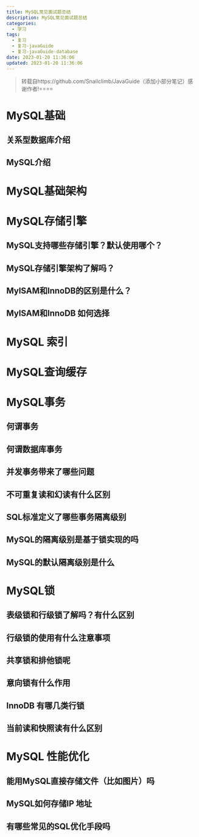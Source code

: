 ```yaml
---
title: MySQL常见面试题总结
description: MySQL常见面试题总结
categories:
  - 学习
tags:
  - 复习
  - 复习-javaGuide
  - 复习-javaGuide-database
date: 2023-01-20 11:36:06
updated: 2023-01-20 11:36:06
---
```


> 转载自https://github.com/Snailclimb/JavaGuide（添加小部分笔记）感谢作者!====

# MySQL基础
## 关系型数据库介绍
## MySQL介绍
# MySQL基础架构
# MySQL存储引擎
## MySQL支持哪些存储引擎？默认使用哪个？
## MySQL存储引擎架构了解吗？
## MyISAM和InnoDB的区别是什么？
## MyISAM和InnoDB 如何选择
# MySQL 索引
# MySQL查询缓存
# MySQL事务
## 何谓事务
## 何谓数据库事务
## 并发事务带来了哪些问题
## 不可重复读和幻读有什么区别
## SQL标准定义了哪些事务隔离级别
## MySQL的隔离级别是基于锁实现的吗
## MySQL的默认隔离级别是什么
# MySQL锁
## 表级锁和行级锁了解吗？有什么区别
## 行级锁的使用有什么注意事项
## 共享锁和排他锁呢
## 意向锁有什么作用
## InnoDB 有哪几类行锁
## 当前读和快照读有什么区别
# MySQL 性能优化
## 能用MySQL直接存储文件（比如图片）吗
## MySQL如何存储IP 地址
## 有哪些常见的SQL优化手段吗
